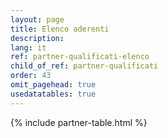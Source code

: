 ```yaml
---
layout: page
title: Elenco aderenti
description: 
lang: it
ref: partner-qualificati-elenco
child_of_ref: partner-qualificati
order: 43
omit_pagehead: true
usedatatables: true
---
```


{% include partner-table.html %}


